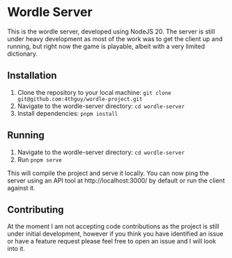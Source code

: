 # Wordle Server

This is the wordle server, developed using NodeJS 20. The server is still under heavy development as most of the work was to get the client up and running, but right now the game is playable, albeit with a very limited dictionary.

## Installation

1. Clone the repository to your local machine: `git clone git@github.com:4thguy/wordle-project.git`
2. Navigate to the wordle-server directory: `cd wordle-server`
3. Install dependencies: `pnpm install`

## Running
1. Navigate to the wordle-server directory: `cd wordle-server`
2. Run `pnpm serve`

This will compile the project and serve it locally. You can now ping the server using an API tool at http://localhost:3000/ by default or run the client against it.

## Contributing
At the moment I am not accepting code contributions as the project is still under initial development, however if you think you have identified an issue or have a feature request please feel free to open an issue and I will look into it.